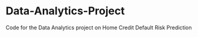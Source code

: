 # Data-Analytics-Project
Code for the Data Analytics project on Home Credit Default Risk Prediction
